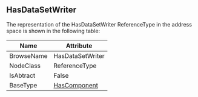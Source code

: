 <!-- objecttype -->
## HasDataSetWriter

The representation of the HasDataSetWriter ReferenceType in the address space is shown in the following table:  

|Name|Attribute|
|---|---|
|BrowseName|HasDataSetWriter|
|NodeClass|ReferenceType|
|IsAbtract|False|
|BaseType|[HasComponent](../../../Part3/ReferenceTypes/HasComponent/readme.md)|

